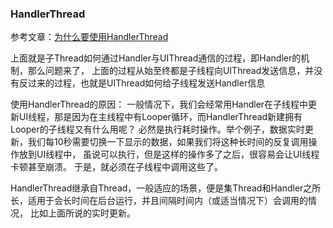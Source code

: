 ### HandlerThread

参考文章：[为什么要使用HandlerThread](http://blog.csdn.net/tianmaxingkong_/article/details/52039952)

上面就是子Thread如何通过Handler与UIThread通信的过程，即Handler的机制，那么问题来了，
上面的过程从始至终都是子线程向UIThread发送信息，并没有反过来的过程，也就是UIThread如何给子线程发送Handler信息


使用HandlerThread的原因：
一般情况下，我们会经常用Handler在子线程中更新UI线程，那是因为在主线程中有Looper循环，而HandlerThread新建拥有Looper的子线程又有什么用呢？ 
必然是执行耗时操作。举个例子，数据实时更新，我们每10秒需要切换一下显示的数据，如果我们将这种长时间的反复调用操作放到UI线程中，
虽说可以执行，但是这样的操作多了之后，很容易会让UI线程卡顿甚至崩溃。 
于是，就必须在子线程中调用这些了。 

HandlerThread继承自Thread，一般适应的场景，便是集Thread和Handler之所长，适用于会长时间在后台运行，并且间隔时间内（或适当情况下）会调用的情况，
比如上面所说的实时更新。